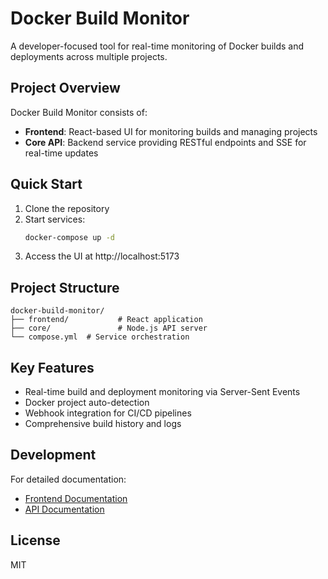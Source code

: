 # Docker Build Monitor

A developer-focused tool for real-time monitoring of Docker builds and deployments across multiple projects.

## Project Overview

Docker Build Monitor consists of:

- **Frontend**: React-based UI for monitoring builds and managing projects
- **Core API**: Backend service providing RESTful endpoints and SSE for real-time updates

## Quick Start

1. Clone the repository
2. Start services:
   ```bash
   docker-compose up -d
   ```
3. Access the UI at http://localhost:5173

## Project Structure

```
docker-build-monitor/
├── frontend/           # React application
├── core/               # Node.js API server
└── compose.yml  # Service orchestration
```

## Key Features

- Real-time build and deployment monitoring via Server-Sent Events
- Docker project auto-detection
- Webhook integration for CI/CD pipelines
- Comprehensive build history and logs

## Development

For detailed documentation:
- [Frontend Documentation](./frontend/README.md)
- [API Documentation](./core/README.md)

## License

MIT

